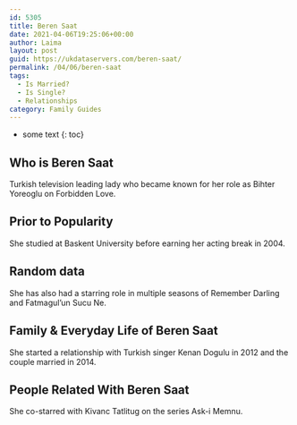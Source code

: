 ```yaml
---
id: 5305
title: Beren Saat
date: 2021-04-06T19:25:06+00:00
author: Laima
layout: post
guid: https://ukdataservers.com/beren-saat/
permalink: /04/06/beren-saat
tags:
  - Is Married?
  - Is Single?
  - Relationships
category: Family Guides
---
```


* some text
{: toc}


## Who is Beren Saat
                  
                  
                  
Turkish television leading lady who became known for her role as Bihter Yoreoglu on Forbidden Love.
                  
              
            
              
            
                
                
                
## Prior to Popularity
                  
                  
                  
She studied at Baskent University before earning her acting break in 2004.
                  
              
            
              
            
                
                
                
## Random data
                  
                  
                  
She has also had a starring role in multiple seasons of Remember Darling and Fatmagul&#8217;un Sucu Ne.
                  
              
            
              
            
                
                
                
## Family & Everyday Life of Beren Saat
                  
                  
                  
She started a relationship with Turkish singer Kenan Dogulu in 2012 and the couple married in 2014.
                  
              
            
              
            
                
                
                
## People Related With Beren Saat
                  
                  
                  
She co-starred with Kivanc Tatlitug on the series Ask-i Memnu.
                  
              
            
              
            
                
              
            
              
              
            
            
              
            
          
          
          